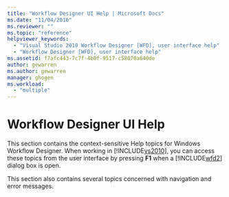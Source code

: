 ```yaml
---
title: "Workflow Designer UI Help | Microsoft Docs"
ms.date: "11/04/2016"
ms.reviewer: ""
ms.topic: "reference"
helpviewer_keywords: 
  - "Visual Studio 2010 Workflow Designer [WFD], user interface help"
  - "Workflow Designer [WFD], user interface help"
ms.assetid: f7afc443-7c7f-4b0f-9517-c58070a640de
author: gewarren
ms.author: gewarren
manager: ghogen
ms.workload: 
  - "multiple"
---
```

# Workflow Designer UI Help
This section contains the context-sensitive Help topics for Windows Workflow Designer. When working in [!INCLUDE[vs2010](../misc/includes/vs2010_md.md)], you can access these topics from the user interface by pressing **F1** when a [!INCLUDE[wfd2](../workflow-designer/includes/wfd2_md.md)] dialog box is open.

 This section also contains several topics concerned with navigation and error messages.